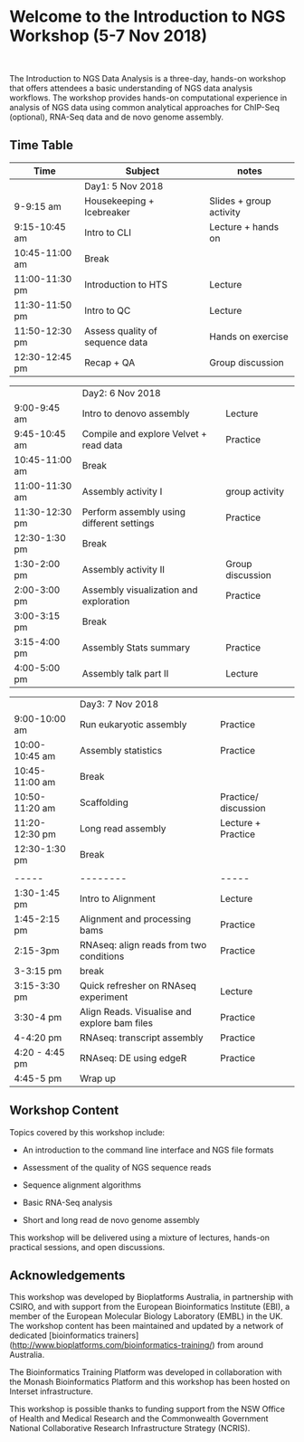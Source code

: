 # Welcome to the Introduction to NGS Workshop (5-7 Nov 2018)
<br>

The Introduction to NGS Data Analysis is a three-day, hands-on workshop that offers attendees a basic understanding of NGS data analysis workflows. 
The workshop provides hands-on computational experience in analysis of NGS data using common analytical approaches for ChIP-Seq (optional), RNA-Seq data and de novo genome assembly.

## Time Table

|Time |Subject |notes|
|-----|--------|-----|
||Day1: 5 Nov 2018 |
|9-9:15 am|Housekeeping + Icebreaker|Slides + group activity|
|9:15-10:45 am|Intro to CLI|Lecture + hands on|
|10:45-11:00 am|Break||
|11:00-11:30 pm|Introduction to HTS|Lecture|  
|11:30-11:50 pm|Intro to QC|Lecture|
|11:50-12:30 pm|Assess quality of sequence data|Hands on exercise|
12:30-12:45 pm|Recap + QA|Group discussion|


| | ||
|------|-----|----|
||Day2: 6 Nov 2018|
|9:00-9:45 am|Intro to denovo assembly|Lecture |
|9:45-10:45 am|Compile and explore Velvet + read data|Practice
|10:45-11:00 am|Break|
|11:00-11:30 am|Assembly activity I|group activity|
|11:30-12:30 pm|Perform assembly using different settings|Practice|
|12:30-1:30 pm|Break|
|1:30-2:00 pm|Assembly activity II|Group discussion|
|2:00-3:00 pm|Assembly visualization and exploration|Practice|
|3:00-3:15 pm|Break|
|3:15-4:00 pm|Assembly Stats summary|Practice|
|4:00-5:00 pm|Assembly talk part II|Lecture|




| | ||
|------|-----|----|
||Day3: 7 Nov 2018|| 
|9:00-10:00 am|Run eukaryotic assembly|Practice|
|10:00-10:45 am|Assembly statistics|Practice|
|10:45-11:00 am|Break|
|10:50-11:20 am|Scaffolding|Practice/ discussion|
|11:20-12:30 pm|Long read assembly|Lecture + Practice|
|12:30-1:30 pm|Break|
| | |||
|-----|--------|-----|
|1:30-1:45 pm|Intro to Alignment|Lecture|
|1:45-2:15 pm|Alignment and processing bams|Practice|
|2:15-3pm|RNAseq: align reads from two conditions|Practice|
|3-3:15 pm|break| | |
|3:15-3:30 pm|Quick refresher on RNAseq experiment|Lecture|
|3:30-4 pm|Align Reads.  Visualise and explore bam files|Practice|
|4-4:20 pm|RNAseq: transcript assembly|Practice| 
|4:20 - 4:45 pm|RNAseq: DE using edgeR|Practice|
|4:45-5 pm|Wrap up| |


## Workshop Content
Topics covered by this workshop include:

* An introduction to the command line interface and NGS file formats 

* Assessment of the quality of NGS sequence reads 

* Sequence alignment algorithms 

* Basic RNA-Seq analysis 

* Short and long read de novo genome assembly 


This workshop will be delivered using a mixture of lectures, hands-on practical sessions, and open discussions.

## Acknowledgements
This workshop was developed by Bioplatforms Australia, in partnership with CSIRO, and with support from the European Bioinformatics Institute (EBI), a member of the European Molecular Biology Laboratory (EMBL) in the UK. The workshop content has been maintained and updated by a network of dedicated [bioinformatics trainers] (http://www.bioplatforms.com/bioinformatics-training/) from around Australia.<br>

The Bioinformatics Training Platform was developed in collaboration with the Monash Bioinformatics Platform and this workshop has been hosted on Interset infrastructure.<br>

This workshop is possible thanks to funding support from the NSW Office of Health and Medical Research and the Commonwealth Government National Collaborative Research Infrastructure Strategy (NCRIS).<br>
